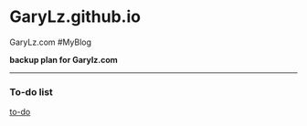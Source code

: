 # GaryLz.github.io
GaryLz.com #MyBlog

**backup plan for Garylz.com** 



---

### To-do list

<u>[to-do](./to-do.md)</u>

